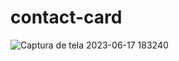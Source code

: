 # contact-card
![Captura de tela 2023-06-17 183240](https://github.com/CasteloCodeStudio/contact-card/assets/131544149/6c9d01dc-6f81-4f18-be70-3dc02a88910b)
